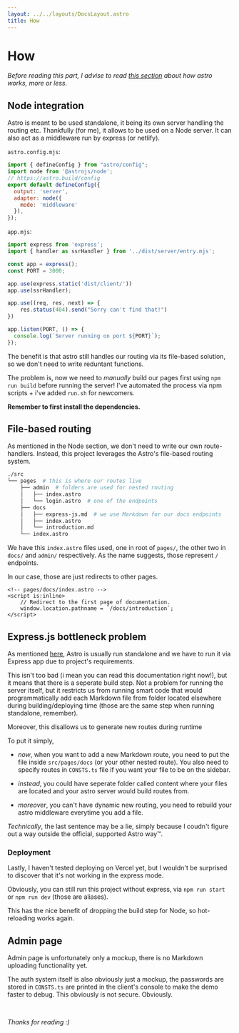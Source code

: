 ```yaml
---
layout: ../../layouts/DocsLayout.astro
title: How
---
```

# How

*Before reading this part, I advise to read [this section](http://localhost:3000/docs/astro#astrojs) about how astro works, more or less.*

## Node integration

Astro is meant to be used standalone, it being its own server handling the routing etc.
Thankfully (for me), it allows to be used on a Node server.
It can also act as a middleware run by express (or netlify).

`astro.config.mjs`:
```js
import { defineConfig } from "astro/config";
import node from '@astrojs/node';
// https://astro.build/config
export default defineConfig({
  output: 'server',
  adapter: node({
    mode: 'middleware'
  }),
});
```
`app.mjs`:
```js
import express from 'express';
import { handler as ssrHandler } from '../dist/server/entry.mjs';

const app = express();
const PORT = 3000;

app.use(express.static('dist/client/'))
app.use(ssrHandler);

app.use((req, res, next) => {
    res.status(404).send("Sorry can't find that!")
})

app.listen(PORT, () => {
  console.log(`Server running on port ${PORT}`);
});
```
The benefit is that astro still handles our routing via its file-based solution, so we don't need to write reduntant functions.

The problem is, now we need to *manually* build our pages first using `npm run build` before running the server!
I've automated the process via npm scripts + i've added `run.sh` for newcomers.

**Remember to first install the dependencies.**

## File-based routing

As mentioned in the Node section, we don't need to write our own route-handlers.
Instead, this project leverages the Astro's file-based routing system.

```sh
./src
└── pages  # this is where our routes live
    ├── admin  # folders are used for nested routing
    │   ├── index.astro  
    │   └── login.astro  # one of the endpoints
    ├── docs
    │   ├── express-js.md  # we use Markdown for our docs endpoints
    │   ├── index.astro
    │   └── introduction.md
    └── index.astro
```

We have this `index.astro` files used, one in root of `pages/`, the other two in `docs/` and `admin/` respectively.
As the name suggests, those represent `/` endpoints.

In our case, those are just redirects to other pages.

```astro
<!-- pages/docs/index.astro -->
<script is:inline>
	// Redirect to the first page of documentation.
	window.location.pathname = `/docs/introduction`;
</script>
```

## Express.js bottleneck problem

As mentioned [here](http://localhost:3000/docs/how#node-integration), Astro is usually run standalone and we have to run it via Express app due to project's requirements.

This isn't too bad (i mean you can read this documentation right now!), but it means that there is a seperate build step.
Not a problem for running the server itself,
but it restricts us from running smart code that would programmatically add each Markdown file from folder located elsewhere during building/deploying time (those are the same step when running standalone, remember).

Moreover, this disallows us to generate new routes during runtime

To put it simply, 

- *now*, when you want to add a new Markdown route, you need to put the file inside `src/pages/docs` (or your other nested route).
You also need to specify routes in `CONSTS.ts` file if you want your file to be on the sidebar.
 
- *instead*, you could have seperate folder called content where your files are located and your astro server would build routes from.

- *moreover*, you can't have dynamic new routing, you need to rebuild your astro middleware everytime you add a file.

*Technically*, the last sentence may be a lie, simply because I coudn't figure out a way outside the official, supported Astro way™.

### Deployment
Lastly, I haven't tested deploying on Vercel yet,
but I wouldn't be surprised to discover that it's not working in the express mode.

Obviously, you can still run this project without express, via `npm run start` or `npm run dev` (those are aliases).

This has the nice benefit of dropping the build step for Node, so hot-reloading works again.

## Admin page
Admin page is unfortunately only a mockup, there is no Markdown uploading functionality yet.

The auth system itself is also obviously just a mockup, the passwords are stored in `CONSTS.ts` are printed in the client's console to make the demo faster to debug. This obviously is not secure. Obviously.

<br/>

 *Thanks for reading :)*